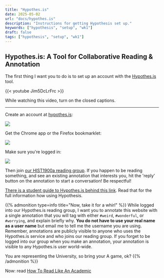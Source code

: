 ```yaml
---
title: "Hypothes.is"
date: 2025-05-02
url: "docs/hypothes.is"
description: "Instructions for getting Hypothesis set up."
keywords: ["hypothesis", "setup", "wk1"]
draft: false
tags: ["hypothesis", "setup", "wk1"]
---
```


## Hypothes.is: A Tool for Collaborative Reading & Annotation 

The first thing I want you to do is to set up an account with the [Hypothes.is](https://hypothes.is) tool.

{{< youtube Jim5DcLrFrc >}}

While watching this video, turn on the closed captions.

---

Create an account at [hypothes.is](http://hypothes.is):

![](https://d242fdlp0qlcia.cloudfront.net/uploads/2015/08/28181440/signin.png)

Get the Chrome app or the Firefox bookmarklet:

![](https://d242fdlp0qlcia.cloudfront.net/uploads/2015/08/28181440/install.png)

Make sure you're logged in:

![](https://d242fdlp0qlcia.cloudfront.net/uploads/2015/08/28181440/signin2.png)

Then join [our HIST1900a reading group](https://hypothes.is/groups/eyW4RXMR/hist1900a-f25). If you happen to be reading something, and see an existing annotation that interests you, hit the 'reply' button on the annotation to start a conversation! Be respectful!

[There is a student guide to Hypothes.is behind this link](https://web.hypothes.is/quick-start-guide-for-students/). Read that for the full information how using Hypothesis.

{{% admonition type=info title="Now, take it for a whirl" %}}
While logged into our Hypothes.is reading group, I want you to annotate this website with a single annotation that you will tag with either `#weird`, `#wonderful`, or `#worrying`, and explain briefly why. **You do not have to use your real name as a user name** but email me to tell me the username you are using. Remember, annotations are publicly visible to anyone who uses the Hypothes.is service and who joins our reading group. If you forget to be logged into our group when you make an annotation, your annotation is visible to any Hypothes.is user world-wide. 

You are representing the University, so bring your A game, ok?
{{% /admonition %}}

Now: read [How To Read Like An Academic](../docs/read-like-an-academic)
